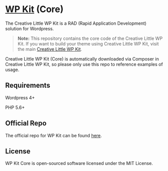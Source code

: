 # [WP Kit](http://creativelittle.uk/wpkit) (Core)

The Creative Little WP Kit is a RAD (Rapid Application Development) solution for Wordpress.

> **Note:** This repository contains the core code of the Creative Little WP Kit. If you want to build your theme using Creative Little WP Kit, visit the main [Creative Little WP Kit](https://github.com/creativelittledots/wp-kit).

Creative Little WP Kit (Core) is automatically downloaded via Composer in Creative Little WP Kit, so please only use this repo to reference examples of usage.

## Requirements

Wordpress 4+

PHP 5.6+

## Official Repo

The official repo for WP Kit can be found [here](https://github.com/creativelittledots/WP-Kit).

## License

WP Kit Core is open-sourced software licensed under the MIT License.
